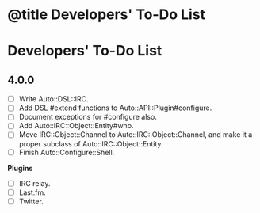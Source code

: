 # @title Developers' To-Do List

Developers' To-Do List
======================

4.0.0
-----

+ [ ] Write Auto::DSL::IRC.
+ [ ] Add DSL #extend functions to Auto::API::Plugin#configure.
+ [ ] Document exceptions for #configure also.
+ [ ] Add Auto::IRC::Object::Entity#who.
+ [ ] Move IRC::Object::Channel to Auto::IRC::Object::Channel, and make it a proper
      subclass of Auto::IRC::Object::Entity.
+ [ ] Finish Auto::Configure::Shell.

**Plugins**

* [ ] IRC relay.
* [ ] Last.fm.
* [ ] Twitter.
